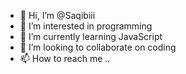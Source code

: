 - 👋 Hi, I’m @Saqibiii
- 👀 I’m interested in programming 
- 🌱 I’m currently learning JavaScript 
- 💞️ I’m looking to collaborate on coding 
- 📫 How to reach me ..

<!---
Saqibiii/Saqibiii is a ✨ special ✨ repository because its `README.md` (this file) appears on your GitHub profile.
You can click the Preview link to take a look at your changes.
--->

